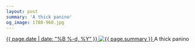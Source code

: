 ```yaml
---
layout: post
summary: 'A thick panino'
og_image: 1788-960.jpg
---
```


<p>
 <time>
  <a href="/1788">
   {{ page.date | date: "%B %-d, %Y" }}
  </a>
 </time>
 <a href="/1788">
  <img alt="{{ page.summary }}" data-taken="7/14/2023" sizes="(min-width: 700px) 50vw, calc(100vw - 2rem)" src="{{ site.assets_url }}/1788-480.jpg" srcset="{{ site.assets_url }}/1788-240.jpg 240w, {{ site.assets_url }}/1788-480.jpg 480w, {{ site.assets_url }}/1788-720.jpg 720w, {{ site.assets_url }}/1788-960.jpg 960w"/>
 </a>
 <span>
  A thick panino
 </span>
</p>
